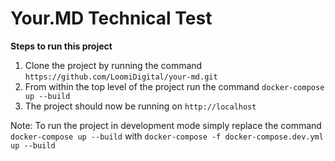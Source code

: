# Your.MD Technical Test

**Steps to run this project**

1. Clone the project by running the command `https://github.com/LoomiDigital/your-md.git`
2. From within the top level of the project run the command `docker-compose up --build`
3. The project should now be running on `http://localhost`

Note: To run the project in development mode simply replace the command `docker-compose up --build` with `docker-compose -f docker-compose.dev.yml up --build`
